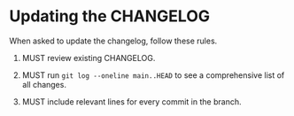# Updating the CHANGELOG

When asked to update the changelog, follow these rules.

1. MUST review existing CHANGELOG.

2. MUST run `git log --oneline main..HEAD` to see a comprehensive list of all changes.

3. MUST include relevant lines for every commit in the branch.
